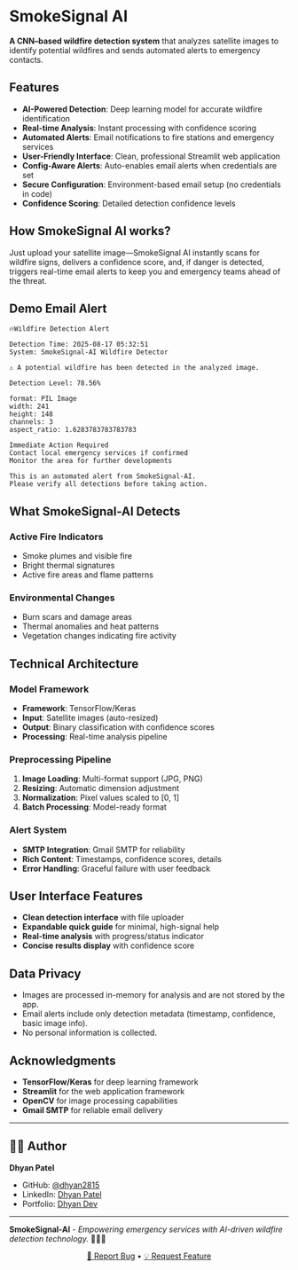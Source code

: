 # SmokeSignal AI

**A CNN–based wildfire detection system** that analyzes satellite images to identify potential wildfires and sends automated alerts to emergency contacts.

## Features

- **AI-Powered Detection**: Deep learning model for accurate wildfire identification
- **Real-time Analysis**: Instant processing with confidence scoring
- **Automated Alerts**: Email notifications to fire stations and emergency services
- **User-Friendly Interface**: Clean, professional Streamlit web application
- **Config-Aware Alerts**: Auto-enables email alerts when credentials are set
- **Secure Configuration**: Environment-based email setup (no credentials in code)
- **Confidence Scoring**: Detailed detection confidence levels

## How SmokeSignal AI works?

Just upload your satellite image—SmokeSignal AI instantly scans for wildfire signs, delivers a confidence score, and, if danger is detected, triggers real-time email alerts to keep you and emergency teams ahead of the threat.

## Demo Email Alert

```
🔥Wildfire Detection Alert

Detection Time: 2025-08-17 05:32:51
System: SmokeSignal-AI Wildfire Detector

⚠️ A potential wildfire has been detected in the analyzed image.

Detection Level: 78.56%

format: PIL Image
width: 241
height: 148
channels: 3
aspect_ratio: 1.6283783783783783

Immediate Action Required
Contact local emergency services if confirmed
Monitor the area for further developments

This is an automated alert from SmokeSignal-AI.
Please verify all detections before taking action.

```

## What SmokeSignal-AI Detects

### Active Fire Indicators

- Smoke plumes and visible fire
- Bright thermal signatures
- Active fire areas and flame patterns

### Environmental Changes

- Burn scars and damage areas
- Thermal anomalies and heat patterns
- Vegetation changes indicating fire activity

## Technical Architecture

### Model Framework

- **Framework**: TensorFlow/Keras
- **Input**: Satellite images (auto-resized)
- **Output**: Binary classification with confidence scores
- **Processing**: Real-time analysis pipeline

### Preprocessing Pipeline

1. **Image Loading**: Multi-format support (JPG, PNG)
2. **Resizing**: Automatic dimension adjustment
3. **Normalization**: Pixel values scaled to [0, 1]
4. **Batch Processing**: Model-ready format

### Alert System

- **SMTP Integration**: Gmail SMTP for reliability
- **Rich Content**: Timestamps, confidence scores, details
- **Error Handling**: Graceful failure with user feedback

## User Interface Features

- **Clean detection interface** with file uploader
- **Expandable quick guide** for minimal, high-signal help
- **Real-time analysis** with progress/status indicator
- **Concise results display** with confidence score

## Data Privacy

- Images are processed in-memory for analysis and are not stored by the app.
- Email alerts include only detection metadata (timestamp, confidence, basic image info).
- No personal information is collected.

## Acknowledgments

- **TensorFlow/Keras** for deep learning framework
- **Streamlit** for the web application framework
- **OpenCV** for image processing capabilities
- **Gmail SMTP** for reliable email delivery

---

## 👨‍💻 Author

**Dhyan Patel**

- GitHub: [@dhyan2815](https://github.com/dhyan2815)
- LinkedIn: [Dhyan Patel](https://linkedin.com/in/dhyan-patel)
- Portfolio: [Dhyan Dev](https://dhyan-patel.onrender.com)

---

**SmokeSignal-AI** - _Empowering emergency services with AI-driven wildfire detection technology._ 🚀🌲🔥

<div align="center">
  <p>
    <a href="https://github.com/dhyan2815/SmokeSignal-AI/issues">🐛 Report Bug</a> •
    <a href="https://github.com/dhyan2815/SmokeSignal-AI/issues">💡 Request Feature</a>
  </p>
</div>
